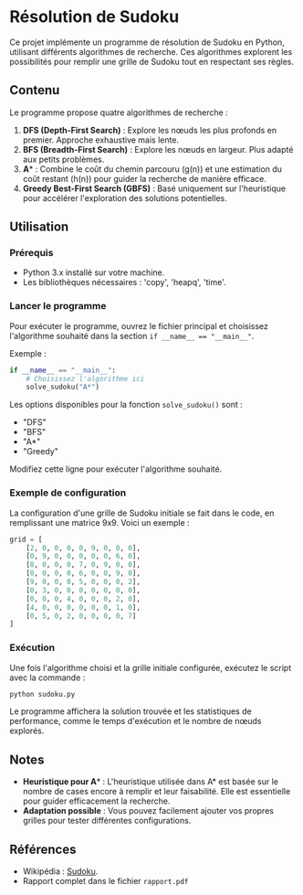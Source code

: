 # Résolution de Sudoku

Ce projet implémente un programme de résolution de Sudoku en Python, utilisant différents algorithmes de recherche. Ces algorithmes explorent les possibilités pour remplir une grille de Sudoku tout en respectant ses règles.

## Contenu

Le programme propose quatre algorithmes de recherche :

1. **DFS (Depth-First Search)** : Explore les nœuds les plus profonds en premier. Approche exhaustive mais lente.
2. **BFS (Breadth-First Search)** : Explore les nœuds en largeur. Plus adapté aux petits problèmes.
3. **A*** : Combine le coût du chemin parcouru (​g(n)​) et une estimation du coût restant (​h(n)​) pour guider la recherche de manière efficace.
4. **Greedy Best-First Search (GBFS)** : Basé uniquement sur l'heuristique pour accélérer l'exploration des solutions potentielles.

## Utilisation

### Prérequis

- Python 3.x installé sur votre machine.
- Les bibliothèques nécessaires : 'copy', 'heapq', 'time'.

### Lancer le programme

Pour exécuter le programme, ouvrez le fichier principal et choisissez l'algorithme souhaité dans la section `if __name__ == "__main__"`.

Exemple :

```python
if __name__ == "__main__":
    # Choisissez l'algorithme ici
    solve_sudoku("A*")
```

Les options disponibles pour la fonction `solve_sudoku()` sont :

- "DFS"
- "BFS"
- "A*"
- "Greedy"

Modifiez cette ligne pour exécuter l'algorithme souhaité.

### Exemple de configuration

La configuration d'une grille de Sudoku initiale se fait dans le code, en remplissant une matrice 9x9. Voici un exemple :

```python
grid = [
    [2, 0, 0, 0, 0, 9, 0, 0, 0],
    [0, 9, 0, 0, 0, 0, 0, 6, 0],
    [8, 0, 0, 0, 7, 0, 9, 0, 0],
    [0, 0, 0, 0, 6, 0, 0, 9, 0],
    [9, 0, 0, 0, 5, 0, 0, 0, 2],
    [0, 3, 0, 0, 0, 0, 0, 0, 0],
    [0, 0, 0, 4, 0, 0, 0, 2, 0],
    [4, 0, 0, 0, 0, 0, 0, 1, 0],
    [0, 5, 0, 2, 0, 0, 0, 0, 7]
]
```

### Exécution

Une fois l'algorithme choisi et la grille initiale configurée, exécutez le script avec la commande :

```bash
python sudoku.py
```

Le programme affichera la solution trouvée et les statistiques de performance, comme le temps d'exécution et le nombre de nœuds explorés.

## Notes

- **Heuristique pour A*** : L'heuristique utilisée dans A* est basée sur le nombre de cases encore à remplir et leur faisabilité. Elle est essentielle pour guider efficacement la recherche.
- **Adaptation possible** : Vous pouvez facilement ajouter vos propres grilles pour tester différentes configurations.

## Références

- Wikipédia : [Sudoku](https://fr.wikipedia.org/wiki/Sudoku).
- Rapport complet dans le fichier `rapport.pdf`